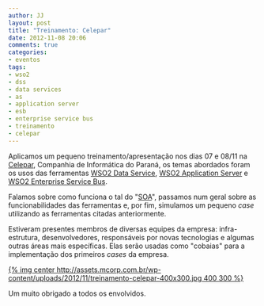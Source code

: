 ```yaml
---
author: JJ
layout: post
title: "Treinamento: Celepar"
date: 2012-11-08 20:06
comments: true
categories:
- eventos
tags:
- wso2
- dss
- data services
- as
- application server
- esb
- enterprise service bus
- treinamento
- celepar
---
```


Aplicamos um pequeno treinamento/apresentação nos dias 07 e 08/11 na [Celepar](http://www.celepar.pr.gov.br/), Companhia de Informática do Paraná, os
temas abordados foram os usos das ferramentas [WSO2 Data Service](http://wso2.com/products/data-services-server/), [WSO2 Application Server](http://wso2.com/products/application-server/) e [WSO2 Enterprise Service Bus](http://wso2.com/products/enterprise-service-bus/).

Falamos sobre como funciona o tal do "[SOA](/glossario/#SOA)", passamos num geral sobre as funcionabilidades das ferramentas e, por fim, simulamos
um pequeno _case_ utilizando as ferramentas citadas anteriormente.

Estiveram presentes membros de diversas equipes da empresa: infra-estrutura, desenvolvedores, responsáveis por novas tecnologias
e algumas outras áreas mais específicas. Elas serão usadas como "cobaias" para a implementação dos primeiros _cases_ da empresa.

[{% img center http://assets.mcorp.com.br/wp-content/uploads/2012/11/treinamento-celepar-400x300.jpg 400 300 %}](http://assets.mcorp.com.br/wp-content/uploads/2012/11/treinamento-celepar.jpg)

Um muito obrigado a todos os envolvidos.
